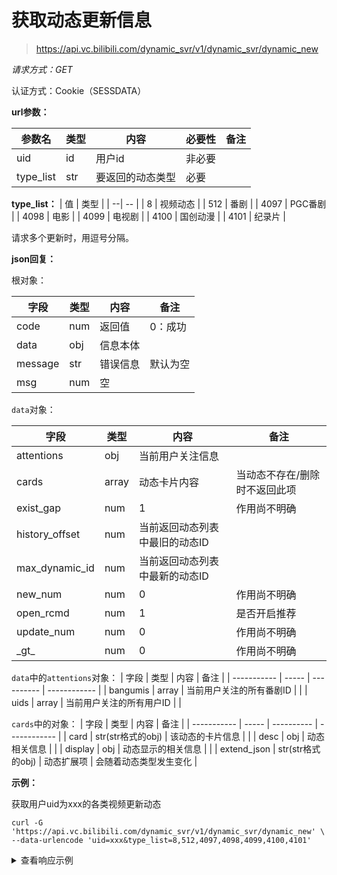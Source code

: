 # 获取动态更新信息

> https://api.vc.bilibili.com/dynamic_svr/v1/dynamic_svr/dynamic_new

*请求方式：GET*

认证方式：Cookie（SESSDATA）

**url参数：**

| 参数名 | 类型 | 内容       | 必要性 | 备注     |
| ------------ | ---- | ---------- | ------ | -------- |
| uid   | id  | 用户id | 非必要 | |
| type_list  | str | 要返回的动态类型 | 必要 | | 

**type_list：**
| 值 | 类型 |
| --| -- |
| 8 | 视频动态 |
| 512 | 番剧 |
| 4097 | PGC番剧 |
| 4098 | 电影 |
| 4099 | 电视剧 |
| 4100 | 国创动漫 |
| 4101 | 纪录片 |

请求多个更新时，用逗号分隔。

**json回复：**

根对象：

| 字段    | 类型 | 内容     | 备注    |
| ------- | ---- | -------- | ------- |
| code    | num  | 返回值   | 0：成功 |
| data    | obj  | 信息本体 |         |
| message | str  | 错误信息 | 默认为空 |
| msg     | num  | 空       |         |

`data`对象：

| 字段        | 类型  | 内容       | 备注         |
| ----------- | ----- | ---------- | ------------ |
| attentions  | obj   | 当前用户关注信息 | |
| cards       | array   | 动态卡片内容 | 当动态不存在/删除时不返回此项  |
| exist_gap       | num   |   1 | 作用尚不明确 |
| history_offset | num   | 当前返回动态列表中最旧的动态ID   |   |
| max_dynamic_id | num   | 当前返回动态列表中最新的动态ID   |   |
| new_num       | num   |   0 | 作用尚不明确 |
| open_rcmd       | num   |   1 | 是否开启推荐 |
| update_num       | num   |   0 | 作用尚不明确 |
| \_gt\_       | num   |   0 | 作用尚不明确 |

`data`中的`attentions`对象：
| 字段        | 类型  | 内容       | 备注         |
| ----------- | ----- | ---------- | ------------ |
| bangumis  | array   | 当前用户关注的所有番剧ID | | 
| uids       | array   | 当前用户关注的所有用户ID |   |

`cards`中的对象：
| 字段        | 类型  | 内容       | 备注         |
| ----------- | ----- | ---------- | ------------ |
| card  | str(str格式的obj)   | 该动态的卡片信息 | | 
| desc  | obj   | 动态相关信息 |   |
| display | obj | 动态显示的相关信息 |   |
| extend_json | str(str格式的obj) | 动态扩展项 | 会随着动态类型发生变化 |

**示例：**

获取用户uid为xxx的各类视频更新动态

```shell
curl -G 'https://api.vc.bilibili.com/dynamic_svr/v1/dynamic_svr/dynamic_new' \
--data-urlencode 'uid=xxx&type_list=8,512,4097,4098,4099,4100,4101'
```

<details>
<summary>查看响应示例</summary>

```json
{
  "code": 0,
  "msg": "",
  "message": "",
  "data": {
    "new_num": 0,
    "exist_gap": 1,
    "update_num": 0,
    "open_rcmd": 1,
    "cards": [
      {
        "desc": {
          "uid": 3766866,
          "type": 8,
          "rid": 891765024,
          "acl": 0,
          "view": 226428,
          "repost": 11,
          "like": 2270,
          "is_liked": 0,
          "dynamic_id": 595539001333805182,
          "timestamp": 1637498129,
          "pre_dy_id": 0,
          "orig_dy_id": 0,
          "orig_type": 0,
          "user_profile": {
            "info": {
              "uid": 3766866,
              "uname": "科技美学",
              "face": "https://i0.hdslb.com/bfs/face/790409b99e6f814024f62a3eef41a58bf7361e65.jpg"
            },
            "card": {
              "official_verify": {
                "type": 0,
                "desc": "bilibili 2020百大UP主、知名UP主"
              }
            },
            "vip": {
              "vipType": 2,
              "vipDueDate": 1657728000000,
              "vipStatus": 1,
              "themeType": 0,
              "label": {
                "path": "",
                "text": "年度大会员",
                "label_theme": "annual_vip",
                "text_color": "#FFFFFF",
                "bg_style": 1,
                "bg_color": "#FB7299",
                "border_color": ""
              },
              "avatar_subscript": 1,
              "nickname_color": "#FB7299",
              "role": 3,
              "avatar_subscript_url": "https://i0.hdslb.com/bfs/vip/icon_Certification_big_member_22_3x.png"
            },
            "pendant": {
              "pid": 0,
              "name": "",
              "image": "",
              "expire": 0,
              "image_enhance": "",
              "image_enhance_frame": ""
            },
            "rank": "10000",
            "sign": "微博、微信 @科技美学，每天都会来带最新的数码产品资讯及测评！不定期抽奖送福利，快来关注参加吧！",
            "level_info": {
              "current_level": 6
            }
          },
          "uid_type": 1,
          "stype": 0,
          "r_type": 1,
          "inner_id": 0,
          "status": 1,
          "dynamic_id_str": "595539001333805182",
          "pre_dy_id_str": "0",
          "orig_dy_id_str": "0",
          "rid_str": "891765024",
          "bvid": "BV1dP4y1573H"
        },
        "card": "{\"aid\":891765024,\"attribute\":0,\"cid\":446516713,\"copyright\":1,\"ctime\":1637498129,\"desc\":\"索尼手机Xperia PRO-I 上手体验｜1英寸CMOS打造专业微单手机\",\"dimension\":{\"height\":2048,\"rotate\":0,\"width\":4096},\"duration\":703,\"dynamic\":\"#索尼#手机Xperia PRO-I 上手体验｜1英寸CMOS打造专业微单手机\",\"first_frame\":\"https:\\/\\/i0.hdslb.com\\/bfs\\/storyff\\/n211121qn1ddugnfqlevwzhmg0ps8bri_firsti.jpg\",\"jump_url\":\"bilibili:\\/\\/video\\/891765024\\/?page=1&player_preload=null&player_width=4096&player_height=2048&player_rotate=0\",\"owner\":{\"face\":\"https:\\/\\/i0.hdslb.com\\/bfs\\/face\\/790409b99e6f814024f62a3eef41a58bf7361e65.jpg\",\"mid\":3766866,\"name\":\"科技美学\"},\"pic\":\"https:\\/\\/i1.hdslb.com\\/bfs\\/archive\\/304bbe88b95ac7f02dd24c063a6b0ba20fd18958.jpg\",\"player_info\":null,\"pubdate\":1637498129,\"rights\":{\"autoplay\":1,\"bp\":0,\"download\":0,\"elec\":0,\"hd5\":0,\"is_cooperation\":0,\"movie\":0,\"no_background\":0,\"no_reprint\":1,\"pay\":0,\"ugc_pay\":0,\"ugc_pay_preview\":0},\"short_link\":\"https:\\/\\/b23.tv\\/BV1dP4y1573H\",\"short_link_v2\":\"https:\\/\\/b23.tv\\/BV1dP4y1573H\",\"stat\":{\"aid\":891765024,\"coin\":165,\"danmaku\":406,\"dislike\":0,\"favorite\":160,\"his_rank\":0,\"like\":2270,\"now_rank\":0,\"reply\":217,\"share\":160,\"view\":24230},\"state\":0,\"tid\":95,\"title\":\"索尼手机Xperia PRO-I 上手体验｜1英寸CMOS打造专业微单手机\",\"tname\":\"数码\",\"videos\":1}",
        "extend_json": "{\"\":{\"ogv\":{\"ogv_id\":0}},\"dispute\":{\"content\":\"\"},\"from\":{\"from\":\"\",\"verify\":{}},\"like_icon\":{\"action\":\"\",\"action_url\":\"https:\\/\\/i0.hdslb.com\\/bfs\\/garb\\/item\\/f87dc6201be1c17caaac15103e3455c45ebbefd5.bin\",\"end\":\"\",\"end_url\":\"\",\"like_icon_id\":6209,\"start\":\"\",\"start_url\":\"\"},\"topic\":{\"is_attach_topic\":1}}",
        "display": {
          "topic_info": {
            "topic_details": [
              {
                "topic_id": 10726,
                "topic_name": "索尼",
                "is_activity": 0,
                "topic_link": "https://search.bilibili.com/all?keyword=%E7%B4%A2%E5%B0%BC"
              },
              {
                "topic_id": 72003,
                "topic_name": "测评",
                "is_activity": 0,
                "topic_link": "https://search.bilibili.com/all?keyword=%E6%B5%8B%E8%AF%84"
              },
              {
                "topic_id": 43976,
                "topic_name": "SONY",
                "is_activity": 0,
                "topic_link": "https://search.bilibili.com/all?keyword=SONY"
              },
              {
                "topic_id": 16906,
                "topic_name": "数码",
                "is_activity": 0,
                "topic_link": "https://search.bilibili.com/all?keyword=%E6%95%B0%E7%A0%81"
              },
              {
                "topic_id": 22359094,
                "topic_name": "Xperia PRO-I",
                "is_activity": 0,
                "topic_link": "https://search.bilibili.com/all?keyword=Xperia+PRO-I"
              },
              {
                "topic_id": 558376,
                "topic_name": "索尼大法",
                "is_activity": 0,
                "topic_link": "https://search.bilibili.com/all?keyword=%E7%B4%A2%E5%B0%BC%E5%A4%A7%E6%B3%95"
              }
            ]
          },
          "usr_action_txt": "投稿了视频",
          "relation": {
            "status": 2,
            "is_follow": 1,
            "is_followed": 0
          },
          "comment_info": {
            "comments": [
              {
                "uid": 286071985,
                "name": "粼万诗",
                "content": "从相机角度讲，它还挺便宜的[doge]"
              }
            ],
            "emojis": [
              {
                "emoji_name": "[doge]",
                "url": "https://i0.hdslb.com/bfs/emote/3087d273a78ccaff4bb1e9972e2ba2a7583c9f11.png",
                "meta": {
                  "size": 1
                }
              }
            ],
            "comment_ids": "5808369768"
          },
          "show_tip": {
            "del_tip": "要删除动态吗？"
          },
          "cover_play_icon_url": "https://i0.hdslb.com/bfs/album/2269afa7897830b397797ebe5f032b899b405c67.png"
        }
      },
      ...
    ],
    "attentions": {
      "uids": [
        ...
      ],
      "bangumis": [
        ...
      ]
    },
    "max_dynamic_id": 595539001333805182,
    "history_offset": 595439770407743267,
    "_gt_": 0
  }
}
```

</details>

